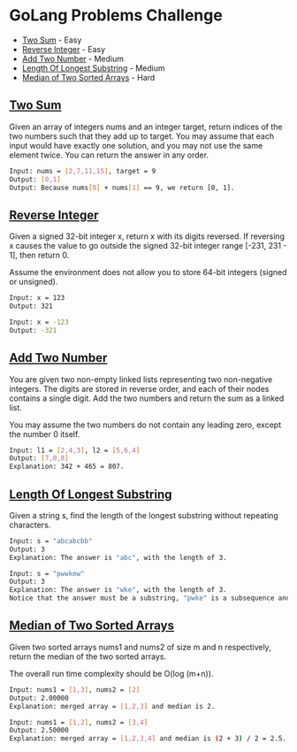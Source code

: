 # GoLang Problems Challenge

- [Two Sum](https://github.com/alibugrat/go-problems-challenge/blob/main/README.md#two-sum) - Easy
- [Reverse Integer](https://github.com/alibugrat/go-problems-challenge/blob/main/README.md#reverse-integer) - Easy
- [Add Two Number](https://github.com/alibugrat/go-problems-challenge/blob/main/README.md#add-two-number) - Medium
- [Length Of Longest Substring](https://github.com/alibugrat/go-problems-challenge/blob/main/README.md#length-of-longest-substring) - Medium
- [Median of Two Sorted Arrays](https://github.com/alibugrat/go-problems-challenge/blob/main/README.md#median-of-two-sorted-arrays) - Hard



## [Two Sum](https://github.com/alibugrat/go-problems-challenge/blob/main/challenges/twoSum.go)

Given an array of integers nums and an integer target, return indices of the two numbers such that they add up to target. You may assume that each input would have exactly one solution, and you may not use the same element twice. You can return the answer in any order.

```sh
Input: nums = [2,7,11,15], target = 9
Output: [0,1]
Output: Because nums[0] + nums[1] == 9, we return [0, 1].
```

## [Reverse Integer](https://github.com/alibugrat/go-problems-challenge/blob/main/challenges/reverseInt.go)

Given a signed 32-bit integer x, return x with its digits reversed. If reversing x causes the value to go outside the signed 32-bit integer range [-231, 231 - 1], then return 0.

Assume the environment does not allow you to store 64-bit integers (signed or unsigned).

```sh
Input: x = 123
Output: 321

Input: x = -123
Output: -321
```

## [Add Two Number](https://github.com/alibugrat/go-problems-challenge/blob/main/challenges/addTwoNumbers.go)

You are given two non-empty linked lists representing two non-negative integers. The digits are stored in reverse order, and each of their nodes contains a single digit. Add the two numbers and return the sum as a linked list.

You may assume the two numbers do not contain any leading zero, except the number 0 itself.

```sh
Input: l1 = [2,4,3], l2 = [5,6,4]
Output: [7,0,8]
Explanation: 342 + 465 = 807.
```



## [Length Of Longest Substring](https://github.com/alibugrat/go-problems-challenge/blob/main/challenges/lengthOfLongestSubstring.go)

Given a string s, find the length of the longest substring without repeating characters.

```sh
Input: s = "abcabcbb"
Output: 3
Explanation: The answer is "abc", with the length of 3.

Input: s = "pwwkew"
Output: 3
Explanation: The answer is "wke", with the length of 3.
Notice that the answer must be a substring, "pwke" is a subsequence and not a substring.
```

## [Median of Two Sorted Arrays](https://github.com/alibugrat/go-problems-challenge/blob/main/challenges/medianOfTwoSortedArrays.go)

Given two sorted arrays nums1 and nums2 of size m and n respectively, return the median of the two sorted arrays.

The overall run time complexity should be O(log (m+n)).

```sh
Input: nums1 = [1,3], nums2 = [2]
Output: 2.00000
Explanation: merged array = [1,2,3] and median is 2.

Input: nums1 = [1,2], nums2 = [3,4]
Output: 2.50000
Explanation: merged array = [1,2,3,4] and median is (2 + 3) / 2 = 2.5.
```